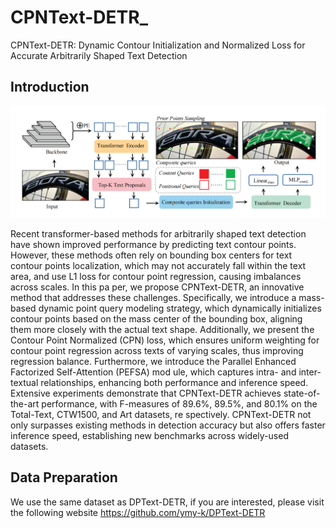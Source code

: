 # CPNText-DETR_
CPNText-DETR: Dynamic Contour Initialization and  Normalized Loss for Accurate Arbitrarily Shaped Text  Detection
## Introduction

<img src='./1.png' alt='image' style="zoom:50%;" />

 Recent transformer-based methods for arbitrarily shaped text detection have
 shown improved performance by predicting text contour points. However,
 these methods often rely on bounding box centers for text contour points
 localization, which may not accurately fall within the text area, and use L1
 loss for contour point regression, causing imbalances across scales. In this pa
per, we propose CPNText-DETR, an innovative method that addresses these
 challenges. Specifically, we introduce a mass-based dynamic point query
 modeling strategy, which dynamically initializes contour points based on the
 mass center of the bounding box, aligning them more closely with the actual
 text shape. Additionally, we present the Contour Point Normalized (CPN)
 loss, which ensures uniform weighting for contour point regression across
 texts of varying scales, thus improving regression balance. Furthermore, we
 introduce the Parallel Enhanced Factorized Self-Attention (PEFSA) mod
ule, which captures intra- and inter-textual relationships, enhancing both
 performance and inference speed. Extensive experiments demonstrate that
 CPNText-DETR achieves state-of-the-art performance, with F-measures of
 89.6%, 89.5%, and 80.1% on the Total-Text, CTW1500, and Art datasets, re
spectively. CPNText-DETR not only surpasses existing methods in detection accuracy but also offers faster inference speed, establishing new benchmarks
 across widely-used datasets.

## Data Preparation
We use the same dataset as DPText-DETR, if you are interested, please visit the following website https://github.com/ymy-k/DPText-DETR
